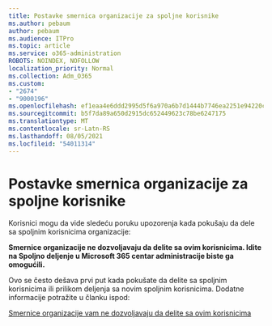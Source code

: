 ```yaml
---
title: Postavke smernica organizacije za spoljne korisnike
ms.author: pebaum
author: pebaum
ms.audience: ITPro
ms.topic: article
ms.service: o365-administration
ROBOTS: NOINDEX, NOFOLLOW
localization_priority: Normal
ms.collection: Adm_O365
ms.custom:
- "2674"
- "9000196"
ms.openlocfilehash: ef1eaa4e6ddd2995d5f6a970a6b7d1444b7746ea2251e94220c857b10da41d0d
ms.sourcegitcommit: b5f7da89a650d2915dc652449623c78be6247175
ms.translationtype: MT
ms.contentlocale: sr-Latn-RS
ms.lasthandoff: 08/05/2021
ms.locfileid: "54011314"
---
```

# <a name="organization-policy-settings-for-external-users"></a>Postavke smernica organizacije za spoljne korisnike

Korisnici mogu da vide sledeću poruku upozorenja kada pokušaju da dele sa spoljnim korisnicima organizacije: 

   **Smernice organizacije ne dozvoljavaju da delite sa ovim korisnicima. Idite na Spoljno deljenje u Microsoft 365 centar administracije biste ga omogućili.** 

Ovo se često dešava prvi put kada pokušate da delite sa spoljnim korisnicima ili prilikom deljenja sa novim spoljnim korisnicima. Dodatne informacije potražite u članku ispod:

[Smernice organizacije vam ne dozvoljavaju da delite sa ovim korisnicima](https://docs.microsoft.com/sharepoint/support/administration/organization-policies-do-not-allow-you-to-share-with-users-error)






